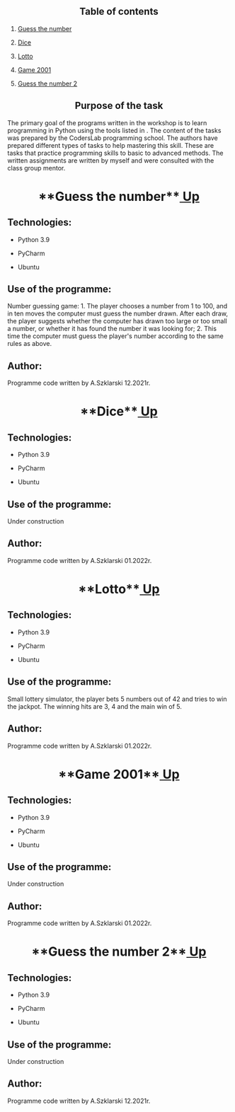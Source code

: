 <h2 align="center"><a name="Up">Table of contents</a></h2> 
<ol>
<li><p><a href="#Task1">Guess the number</a></p>   
<li><p><a href="#Task2">Dice</a></p>     
<li><p><a href="#Task3">Lotto</a></p>    
<li><p><a href="#Task4">Game 2001</a></p>
<li><p><a href="#Task5">Guess the number 2</a></p>   
</ol>

<h2 align="center">Purpose of the task</h2>
<p>The primary goal of the programs written in the workshop is to learn programming in Python using the tools listed in . The content of the tasks was prepared by the CodersLab programming school. The authors have prepared different types of tasks to help mastering this skill. These are tasks that practice programming skills to basic to advanced methods. The written assignments are written by myself and were consulted with the class group mentor.<p>


<h1 align="center">**<a name="Task1">Guess the number</a>**<a href="#Up"> Up </a></h1>  
  
## Technologies:
<ul>
<li><p>Python 3.9</p>
<li><p>PyCharm</p>
<li><p>Ubuntu</p>
</ul>

## Use of the programme:
<p>Number guessing game:
1. The player chooses a number from 1 to 100, and in ten moves the computer must guess the number drawn. After each draw, the player suggests whether the computer has drawn too large or too small a number, or whether it has found the number it was looking for;
2. This time the computer must guess the player's number according to the same rules as above. </p>

## Author:
Programme code written by A.Szklarski 12.2021r.


<h1 align="center">**<a name="Task2">Dice</a>**<a href="#Up"> Up </a></h1>  
  
## Technologies:
<ul>
<li><p>Python 3.9</p>
<li><p>PyCharm</p>
<li><p>Ubuntu</p>
</ul>

## Use of the programme:
<p>Under construction</p>

## Author:
Programme code written by A.Szklarski 01.2022r.


<h1 align="center">**<a name="Task3">Lotto</a>**<a href="#Up"> Up </a></h1>  
  
## Technologies:
<ul>
<li><p>Python 3.9</p>
<li><p>PyCharm</p>
<li><p>Ubuntu</p>
</ul>

## Use of the programme:
<p>Small lottery simulator, the player bets 5 numbers out of 42 and tries to win the jackpot. The winning hits are 3, 4 and the main win of 5.</p>

## Author:
Programme code written by A.Szklarski 01.2022r.


<h1 align="center">**<a name="Task4">Game 2001</a>**<a href="#Up"> Up </a></h1>  
  
## Technologies:
<ul>
<li><p>Python 3.9</p>
<li><p>PyCharm</p>
<li><p>Ubuntu</p>
</ul>

## Use of the programme:
<p>Under construction</p>

## Author:
Programme code written by A.Szklarski 01.2022r.


<h1 align="center">**<a name="Task5">Guess the number 2</a>**<a href="#Up"> Up </a></h1>  
  
## Technologies:
<ul>
<li><p>Python 3.9</p>
<li><p>PyCharm</p>
<li><p>Ubuntu</p>
</ul>

## Use of the programme:
<p>Under construction</p>

## Author:
Programme code written by A.Szklarski 12.2021r.